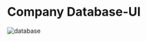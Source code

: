 # Company Database-UI
![database](https://user-images.githubusercontent.com/52837649/85235909-facfe500-b3e6-11ea-98a4-0e548c4dace6.gif)
